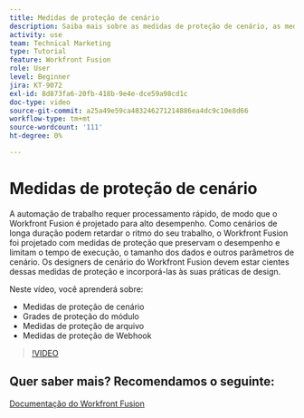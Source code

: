 ```yaml
---
title: Medidas de proteção de cenário
description: Saiba mais sobre as medidas de proteção de cenário, as medidas de proteção de módulo, as medidas de proteção de arquivo e as medidas de proteção de webhook, tudo em [!DNL Adobe Workfront Fusion].
activity: use
team: Technical Marketing
type: Tutorial
feature: Workfront Fusion
role: User
level: Beginner
jira: KT-9072
exl-id: 8d873fa6-20fb-418b-9e4e-dce59a98cd1c
doc-type: video
source-git-commit: a25a49e59ca483246271214886ea4dc9c10e8d66
workflow-type: tm+mt
source-wordcount: '111'
ht-degree: 0%

---
```


# Medidas de proteção de cenário

A automação de trabalho requer processamento rápido, de modo que o Workfront Fusion é projetado para alto desempenho. Como cenários de longa duração podem retardar o ritmo do seu trabalho, o Workfront Fusion foi projetado com medidas de proteção que preservam o desempenho e limitam o tempo de execução, o tamanho dos dados e outros parâmetros de cenário. Os designers de cenário do Workfront Fusion devem estar cientes dessas medidas de proteção e incorporá-las às suas práticas de design.

Neste vídeo, você aprenderá sobre:

* Medidas de proteção de cenário
* Grades de proteção do módulo
* Medidas de proteção de arquivo
* Medidas de proteção de Webhook

>[!VIDEO](https://video.tv.adobe.com/v/335314/?quality=12&learn=on)

## Quer saber mais? Recomendamos o seguinte:

[Documentação do Workfront Fusion](https://experienceleague.adobe.com/docs/workfront/using/adobe-workfront-fusion/workfront-fusion-2.html?lang=en)

